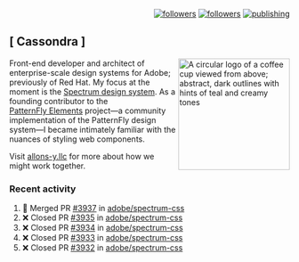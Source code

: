 <p align="right"><a rel="me" href="https://front-end.social/@castastrophe">
    <img alt="followers" title="Follow me on Mastodon" src="https://img.shields.io/mastodon/follow/109297102751309835?domain=https%3A%2F%2Ffront-end.social&label=Follow&logo=mastodon&logoColor=white&style=for-the-badge&labelColor=008080&color=006969"/></a>
  <a href="https://codepen.io/castastrophe/">
    <img alt="followers" title="Follow me on CodePen" src="https://img.shields.io/badge/23-1?color=640464&labelColor=7c007c&style=for-the-badge&logo=codepen&label=Follow"/></a>
<a href="https://castastrophe.medium.com/">
    <img alt="publishing" title="View articles on Medium" src="https://img.shields.io/badge/107-1?color=666&labelColor=444&label=subscribe&logo=medium&logoColor=white&style=for-the-badge"/></a>
</p>

## [&nbsp;Cassondra&nbsp;]

<img align="right" src="https://github-production-user-asset-6210df.s3.amazonaws.com/1840295/253016758-ba468774-1cd3-42c2-8f43-947b5eeb5edf.png" height="200" alt="A circular logo of a coffee cup viewed from above; abstract, dark outlines with hints of teal and creamy tones">

Front-end developer and architect of enterprise-scale design systems for Adobe; previously of Red Hat. My focus at the moment is the [Spectrum design system](https://github.com/adobe/spectrum-css). As a founding contributor to the [PatternFly&nbsp;Elements](https://github.com/patternfly/patternfly-elements) project&mdash;a community implementation of the PatternFly design system&mdash;I became intimately familiar with the nuances of styling web components.

Visit [allons-y.llc](http://allons-y.llc/) for more about how we might work together.

### Recent activity

<!--START_SECTION:activity-->
1. 🎉 Merged PR [#3937](https://github.com/adobe/spectrum-css/pull/3937) in [adobe/spectrum-css](https://github.com/adobe/spectrum-css)
2. ❌ Closed PR [#3935](https://github.com/adobe/spectrum-css/pull/3935) in [adobe/spectrum-css](https://github.com/adobe/spectrum-css)
3. ❌ Closed PR [#3934](https://github.com/adobe/spectrum-css/pull/3934) in [adobe/spectrum-css](https://github.com/adobe/spectrum-css)
4. ❌ Closed PR [#3933](https://github.com/adobe/spectrum-css/pull/3933) in [adobe/spectrum-css](https://github.com/adobe/spectrum-css)
5. ❌ Closed PR [#3932](https://github.com/adobe/spectrum-css/pull/3932) in [adobe/spectrum-css](https://github.com/adobe/spectrum-css)
<!--END_SECTION:activity-->
